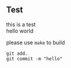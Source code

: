 ## Test

this is a test<br>
hello world<br>

please use ``make`` to build

```
git add.
git commit -m "hello"
```
